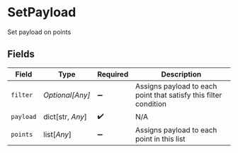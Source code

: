 # SetPayload

Set payload on points


## Fields

| Field                                                            | Type                                                             | Required                                                         | Description                                                      |
| ---------------------------------------------------------------- | ---------------------------------------------------------------- | ---------------------------------------------------------------- | ---------------------------------------------------------------- |
| `filter`                                                         | *Optional[Any]*                                                  | :heavy_minus_sign:                                               | Assigns payload to each point that satisfy this filter condition |
| `payload`                                                        | dict[str, *Any*]                                                 | :heavy_check_mark:                                               | N/A                                                              |
| `points`                                                         | list[*Any*]                                                      | :heavy_minus_sign:                                               | Assigns payload to each point in this list                       |